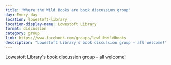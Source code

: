 ```yaml
---
title: "Where the Wild Books are book discussion group"
day: Every day
location: lowestoft-library
location-display-name: Lowestoft Library
format: discussion
category: group
link: https://www.facebook.com/groups/lowlibwildbooks
description: "Lowestoft Library’s book discussion group – all welcome!"
---
```


Lowestoft Library's book discussion group – all welcome!
